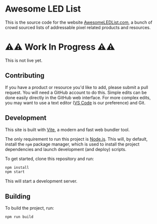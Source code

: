 # Awesome LED List

This is the source code for the website [AwesomeLEDList.com](https://awesomeledlist.com), a bunch of crowd sourced lists of addressable pixel related products and resources.

# ⚠️⚠️ Work In Progress ⚠️⚠️

This is not live yet.

## Contributing

If you have a product or resource you'd like to add, please submit a pull request.
You will need a GitHub account to do this.
Simple edits can be done easily directly in the GitHub web interface.
For more complex edits, you may want to use a text editor ([VS Code](https://code.visualstudio.com) is our preference) and Git.

## Development

This site is built with [Vite](https://vitejs.dev/), a modern and fast web bundler tool.

The only requirement to run this project is [Node.js](https://nodejs.org/).
This will, by default, install the `npm` package manager, which is used to install the project dependencies and launch development (and deploy) scripts.

To get started, clone this repository and run:

```bash
npm install
npm start
```

This will start a development server.

## Building

To build the project, run:

```bash
npm run build
```
